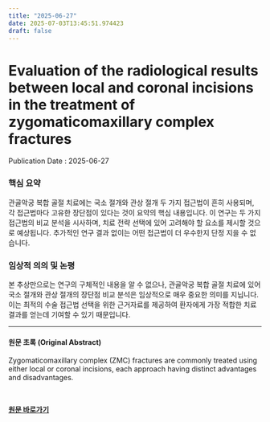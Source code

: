 ```yaml
---
title: "2025-06-27"
date: 2025-07-03T13:45:51.974423
draft: false
---
```




# Evaluation of the radiological results between local and coronal incisions in the treatment of zygomaticomaxillary complex fractures

Publication Date : 2025-06-27

### 핵심 요약

관골악궁 복합 골절 치료에는 국소 절개와 관상 절개 두 가지 접근법이 흔히 사용되며, 각 접근법마다 고유한 장단점이 있다는 것이 요약의 핵심 내용입니다.  이 연구는 두 가지 접근법의 비교 분석을 시사하며, 치료 전략 선택에 있어 고려해야 할 요소를 제시할 것으로 예상됩니다. 추가적인 연구 결과 없이는 어떤 접근법이 더 우수한지 단정 지을 수 없습니다.


### 임상적 의의 및 논평

본 추상만으로는 연구의 구체적인 내용을 알 수 없으나, 관골악궁 복합 골절 치료에 있어 국소 절개와 관상 절개의 장단점 비교 분석은 임상적으로 매우 중요한 의미를 지닙니다.  이는 최적의 수술 접근법 선택을 위한 근거자료를 제공하여 환자에게 가장 적합한 치료 결과를 얻는데 기여할 수 있기 때문입니다.


---

#### 원문 초록 (Original Abstract)
Zygomaticomaxillary complex (ZMC) fractures are commonly treated using either local or coronal incisions, each approach having distinct advantages and disadvantages.

<br>

**[원문 바로가기](https://www.joms.org/article/S0278-2391(25)00596-8/fulltext?rss=yes)**
